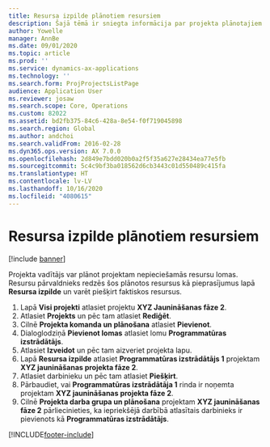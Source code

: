 ```yaml
---
title: Resursa izpilde plānotiem resursiem
description: Šajā tēmā ir sniegta informācija par projekta plānotajiem resursiem.
author: Yowelle
manager: AnnBe
ms.date: 09/01/2020
ms.topic: article
ms.prod: ''
ms.service: dynamics-ax-applications
ms.technology: ''
ms.search.form: ProjProjectsListPage
audience: Application User
ms.reviewer: josaw
ms.search.scope: Core, Operations
ms.custom: 82022
ms.assetid: bd2fb375-84c6-428a-8e54-f0f719045898
ms.search.region: Global
ms.author: andchoi
ms.search.validFrom: 2016-02-28
ms.dyn365.ops.version: AX 7.0.0
ms.openlocfilehash: 2d849e7bdd020b0a2f5f35a627e28434ea77e5fb
ms.sourcegitcommit: 5c4c9bf3ba018562d6cb3443c01d550489c415fa
ms.translationtype: HT
ms.contentlocale: lv-LV
ms.lasthandoff: 10/16/2020
ms.locfileid: "4080615"
---
```

# <a name="resource-fulfillment-for-planned-resources"></a>Resursa izpilde plānotiem resursiem

[!include [banner](../includes/banner.md)]

Projekta vadītājs var plānot projektam nepieciešamās resursu lomas. Resursu pārvaldnieks redzēs šos plānotos resursus kā pieprasījumus lapā **Resursa izpilde** un varēt piešķirt faktiskos resursus.

1. Lapā **Visi projekti** atlasiet projektu **XYZ Jaunināšanas fāze 2**.
2. Atlasiet **Projekts** un pēc tam atlasiet **Rediģēt**.
3. Cilnē **Projekta komanda un plānošana** atlasiet **Pievienot**.
4. Dialoglodziņā **Pievienot lomas** atlasiet lomu **Programmatūras izstrādātājs**.
5. Atlasiet **Izveidot** un pēc tam aizveriet projekta lapu.
6. Lapā **Resursa izpilde** atlasiet **Programmatūras izstrādātājs 1** projektam **XYZ jaunināšanas projekta fāze 2**.
7. Atlasiet darbinieku un pēc tam atlasiet **Piešķirt**.
8. Pārbaudiet, vai **Programmatūras izstrādātāja 1** rinda ir noņemta projektam **XYZ jaunināšanas projekta fāze 2**.
9. Cilnē **Projekta darba grupa un plānošana** projektam **XYZ jaunināšanas fāze 2** pārliecinieties, ka iepriekšējā darbībā atlasītais darbinieks ir pievienots kā **Programmatūras izstrādātājs**.


[!INCLUDE[footer-include](../includes/footer-banner.md)]